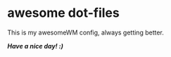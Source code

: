 # awesome dot-files

This is my awesomeWM config, always getting better.

***Have a nice day! :)***
